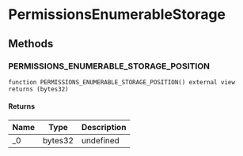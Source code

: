 # PermissionsEnumerableStorage









## Methods

### PERMISSIONS_ENUMERABLE_STORAGE_POSITION

```solidity
function PERMISSIONS_ENUMERABLE_STORAGE_POSITION() external view returns (bytes32)
```






#### Returns

| Name | Type | Description |
|---|---|---|
| _0 | bytes32 | undefined |




